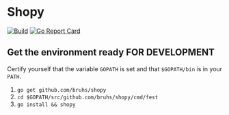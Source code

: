 # Shopy

[![Build](https://img.shields.io/travis/upframe/fest.svg?style=flat-square)](https://travis-ci.org/upframe/fest)
[![Go Report Card](https://goreportcard.com/badge/github.com/upframe/fest?style=flat-square)](https://goreportcard.com/report/upframe/fest)

## Get the environment ready FOR DEVELOPMENT

Certify yourself that the variable `GOPATH` is set and that `$GOPATH/bin` is in your `PATH`.

1. `go get github.com/bruhs/shopy`
2. `cd $GOPATH/src/github.com/bruhs/shopy/cmd/fest`
3. `go install && shopy`
